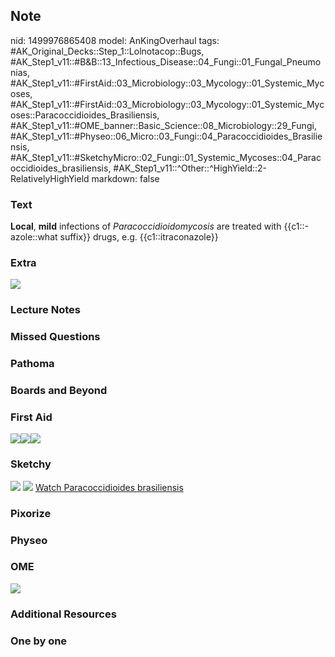 ## Note
nid: 1499976865408
model: AnKingOverhaul
tags: #AK_Original_Decks::Step_1::Lolnotacop::Bugs, #AK_Step1_v11::#B&B::13_Infectious_Disease::04_Fungi::01_Fungal_Pneumonias, #AK_Step1_v11::#FirstAid::03_Microbiology::03_Mycology::01_Systemic_Mycoses, #AK_Step1_v11::#FirstAid::03_Microbiology::03_Mycology::01_Systemic_Mycoses::Paracoccidioides_Brasiliensis, #AK_Step1_v11::#OME_banner::Basic_Science::08_Microbiology::29_Fungi, #AK_Step1_v11::#Physeo::06_Micro::03_Fungi::04_Paracoccidioides_Brasiliensis, #AK_Step1_v11::#SketchyMicro::02_Fungi::01_Systemic_Mycoses::04_Paracoccidioides_brasiliensis, #AK_Step1_v11::^Other::^HighYield::2-RelativelyHighYield
markdown: false

### Text
<b>Local</b>, <b>mild</b> infections of
<i>Paracoccidioidomycosis</i> are treated with {{c1::-azole::what
suffix}} drugs, e.g. {{c1::itraconazole}}

### Extra
<img src="paste-44938242818471.jpg">

### Lecture Notes


### Missed Questions


### Pathoma


### Boards and Beyond


### First Aid
<img src="paste-387191301734403.jpg"><img src=
"paste-02dd9866e33316301c0e56a5b20efa4e255e859e.jpg"><img src=
"paste-14169097109507.jpg">

### Sketchy
<img src="paste-557289186525187.jpg"> <img src=
"paste-cd5a0999a7487d61053c569ad503204bfda7977f.png"> <a href=
"https://dashboard.sketchy.com/study/medical/courses/medical-microbiology/units/medical-microbiology-fungi/videos/medical-microbiology-fungi-systemic-mycoses-paracoccidioides-brasiliensis?utm_source=anki&utm_medium=partnership&utm_campaign=february_update&utm_content=medical">
Watch Paracoccidioides brasiliensis</a>

### Pixorize


### Physeo


### OME
<div class="ome-widget">
  <a href=
  "https://onlinemeded.org/spa/microbiology/fungi/acquire?ref=anki">
  <img src="_OME_AnkiFlashcards_Lesson_5.png"></a>
</div>

### Additional Resources


### One by one

